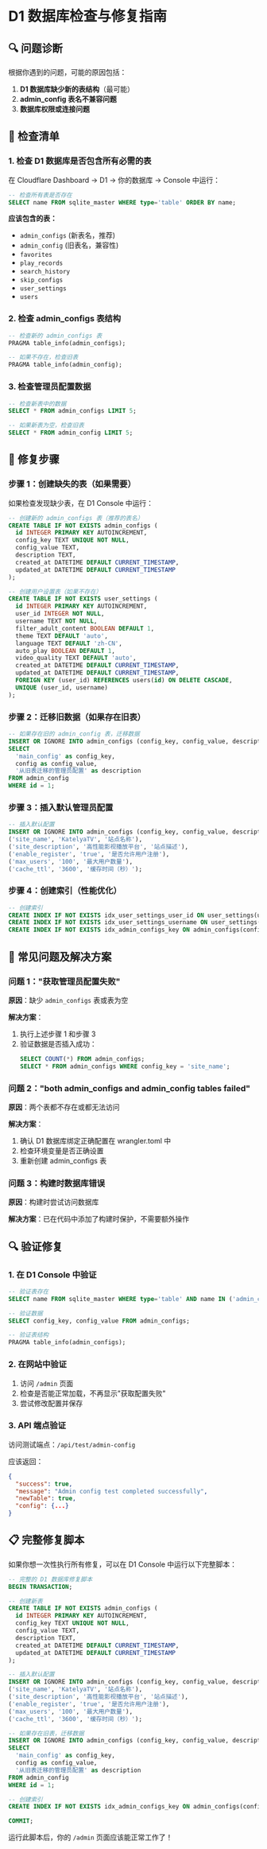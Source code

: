 # D1 数据库检查与修复指南

## 🔍 问题诊断

根据你遇到的问题，可能的原因包括：

1. **D1 数据库缺少新的表结构**（最可能）
2. **admin_config 表名不兼容问题**
3. **数据库权限或连接问题**

## 📝 检查清单

### 1. 检查 D1 数据库是否包含所有必需的表

在 Cloudflare Dashboard → D1 → 你的数据库 → Console 中运行：

```sql
-- 检查所有表是否存在
SELECT name FROM sqlite_master WHERE type='table' ORDER BY name;
```

**应该包含的表：**

- `admin_configs` (新表名，推荐)
- `admin_config` (旧表名，兼容性)
- `favorites`
- `play_records`
- `search_history`
- `skip_configs`
- `user_settings`
- `users`

### 2. 检查 admin_configs 表结构

```sql
-- 检查新的 admin_configs 表
PRAGMA table_info(admin_configs);

-- 如果不存在，检查旧表
PRAGMA table_info(admin_config);
```

### 3. 检查管理员配置数据

```sql
-- 检查新表中的数据
SELECT * FROM admin_configs LIMIT 5;

-- 如果新表为空，检查旧表
SELECT * FROM admin_config LIMIT 5;
```

## 🔧 修复步骤

### 步骤 1：创建缺失的表（如果需要）

如果检查发现缺少表，在 D1 Console 中运行：

```sql
-- 创建新的 admin_configs 表（推荐的表名）
CREATE TABLE IF NOT EXISTS admin_configs (
  id INTEGER PRIMARY KEY AUTOINCREMENT,
  config_key TEXT UNIQUE NOT NULL,
  config_value TEXT,
  description TEXT,
  created_at DATETIME DEFAULT CURRENT_TIMESTAMP,
  updated_at DATETIME DEFAULT CURRENT_TIMESTAMP
);

-- 创建用户设置表（如果不存在）
CREATE TABLE IF NOT EXISTS user_settings (
  id INTEGER PRIMARY KEY AUTOINCREMENT,
  user_id INTEGER NOT NULL,
  username TEXT NOT NULL,
  filter_adult_content BOOLEAN DEFAULT 1,
  theme TEXT DEFAULT 'auto',
  language TEXT DEFAULT 'zh-CN',
  auto_play BOOLEAN DEFAULT 1,
  video_quality TEXT DEFAULT 'auto',
  created_at DATETIME DEFAULT CURRENT_TIMESTAMP,
  updated_at DATETIME DEFAULT CURRENT_TIMESTAMP,
  FOREIGN KEY (user_id) REFERENCES users(id) ON DELETE CASCADE,
  UNIQUE (user_id, username)
);
```

### 步骤 2：迁移旧数据（如果存在旧表）

```sql
-- 如果存在旧的 admin_config 表，迁移数据
INSERT OR IGNORE INTO admin_configs (config_key, config_value, description)
SELECT
  'main_config' as config_key,
  config as config_value,
  '从旧表迁移的管理员配置' as description
FROM admin_config
WHERE id = 1;
```

### 步骤 3：插入默认管理员配置

```sql
-- 插入默认配置
INSERT OR IGNORE INTO admin_configs (config_key, config_value, description) VALUES
('site_name', 'KatelyaTV', '站点名称'),
('site_description', '高性能影视播放平台', '站点描述'),
('enable_register', 'true', '是否允许用户注册'),
('max_users', '100', '最大用户数量'),
('cache_ttl', '3600', '缓存时间（秒）');
```

### 步骤 4：创建索引（性能优化）

```sql
-- 创建索引
CREATE INDEX IF NOT EXISTS idx_user_settings_user_id ON user_settings(user_id);
CREATE INDEX IF NOT EXISTS idx_user_settings_username ON user_settings(username);
CREATE INDEX IF NOT EXISTS idx_admin_configs_key ON admin_configs(config_key);
```

## 🚨 常见问题及解决方案

### 问题 1："获取管理员配置失败"

**原因**：缺少 `admin_configs` 表或表为空

**解决方案**：

1. 执行上述步骤 1 和步骤 3
2. 验证数据是否插入成功：
   ```sql
   SELECT COUNT(*) FROM admin_configs;
   SELECT * FROM admin_configs WHERE config_key = 'site_name';
   ```

### 问题 2："both admin_configs and admin_config tables failed"

**原因**：两个表都不存在或都无法访问

**解决方案**：

1. 确认 D1 数据库绑定正确配置在 wrangler.toml 中
2. 检查环境变量是否正确设置
3. 重新创建 admin_configs 表

### 问题 3：构建时数据库错误

**原因**：构建时尝试访问数据库

**解决方案**：已在代码中添加了构建时保护，不需要额外操作

## 🔍 验证修复

### 1. 在 D1 Console 中验证

```sql
-- 验证表存在
SELECT name FROM sqlite_master WHERE type='table' AND name IN ('admin_configs', 'user_settings');

-- 验证数据
SELECT config_key, config_value FROM admin_configs;

-- 验证表结构
PRAGMA table_info(admin_configs);
```

### 2. 在网站中验证

1. 访问 `/admin` 页面
2. 检查是否能正常加载，不再显示"获取配置失败"
3. 尝试修改配置并保存

### 3. API 端点验证

访问测试端点：`/api/test/admin-config`

应该返回：

```json
{
  "success": true,
  "message": "Admin config test completed successfully",
  "newTable": true,
  "config": {...}
}
```

## 📋 完整修复脚本

如果你想一次性执行所有修复，可以在 D1 Console 中运行以下完整脚本：

```sql
-- 完整的 D1 数据库修复脚本
BEGIN TRANSACTION;

-- 创建新表
CREATE TABLE IF NOT EXISTS admin_configs (
  id INTEGER PRIMARY KEY AUTOINCREMENT,
  config_key TEXT UNIQUE NOT NULL,
  config_value TEXT,
  description TEXT,
  created_at DATETIME DEFAULT CURRENT_TIMESTAMP,
  updated_at DATETIME DEFAULT CURRENT_TIMESTAMP
);

-- 插入默认配置
INSERT OR IGNORE INTO admin_configs (config_key, config_value, description) VALUES
('site_name', 'KatelyaTV', '站点名称'),
('site_description', '高性能影视播放平台', '站点描述'),
('enable_register', 'true', '是否允许用户注册'),
('max_users', '100', '最大用户数量'),
('cache_ttl', '3600', '缓存时间（秒）');

-- 如果存在旧表，迁移数据
INSERT OR IGNORE INTO admin_configs (config_key, config_value, description)
SELECT
  'main_config' as config_key,
  config as config_value,
  '从旧表迁移的管理员配置' as description
FROM admin_config
WHERE id = 1;

-- 创建索引
CREATE INDEX IF NOT EXISTS idx_admin_configs_key ON admin_configs(config_key);

COMMIT;
```

运行此脚本后，你的 `/admin` 页面应该能正常工作了！
